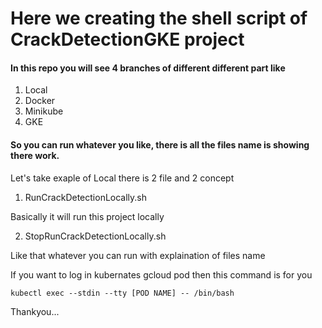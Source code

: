 # Here we creating the shell script of CrackDetectionGKE project 

#### In this repo you will  see 4 branches of different different part like 
1. Local
2. Docker
3. Minikube 
4. GKE

#### So you can run whatever you like, there is all the files name is showing there work.

Let's take exaple of Local there is 2 file and 2 concept 

1. RunCrackDetectionLocally.sh

Basically it will run this project locally 

2. StopRunCrackDetectionLocally.sh


Like that whatever you can run with explaination of files name 

If you want to log in kubernates gcloud pod then this command is for you
```
kubectl exec --stdin --tty [POD NAME] -- /bin/bash
```
Thankyou...
